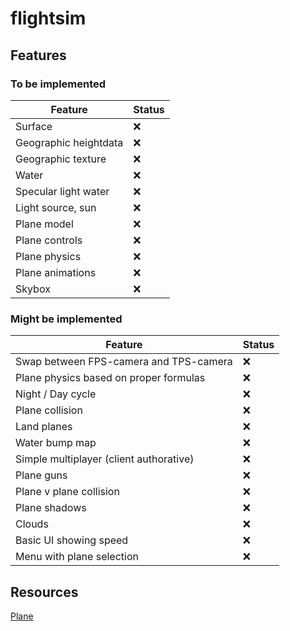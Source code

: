 # flightsim

## Features

### To be implemented

| Feature               | Status |
| --------------------- | ------ |
| Surface               | ❌      |
| Geographic heightdata | ❌      |
| Geographic texture    | ❌      |
| Water                 | ❌      |
| Specular light water  | ❌      |
| Light source, sun     | ❌      |
| Plane model           | ❌      |
| Plane controls        | ❌      |
| Plane physics         | ❌      |
| Plane animations      | ❌      |
| Skybox                | ❌      |

### Might be implemented

| Feature                                 | Status |
| --------------------------------------- | ------ |
| Swap between FPS-camera and TPS-camera  | ❌      |
| Plane physics based on proper formulas  | ❌      |
| Night / Day cycle                       | ❌      |
| Plane collision                         | ❌      |
| Land planes                             | ❌      |
| Water bump map                          | ❌      |
| Simple multiplayer (client authorative) | ❌      |
| Plane guns                              | ❌      |
| Plane v plane collision                 | ❌      |
| Plane shadows                           | ❌      |
| Clouds                                  | ❌      |
| Basic UI showing speed                  | ❌      |
| Menu with plane selection               | ❌      |

## Resources

[Plane](https://sketchfab.com/3d-models/low-poly-plane-76230052903540e9aeb46b7db35329e4)